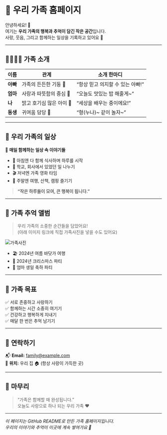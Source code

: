 # 🌼 우리 가족 홈페이지

안녕하세요! 👋  
여기는 **우리 가족의 행복과 추억이 담긴 작은 공간**입니다.  
사랑, 웃음, 그리고 함께하는 일상을 기록하고 있어요 💖  

---

## 👨‍👩‍👧‍👦 가족 소개

| 이름 | 관계 | 소개 한마디 |
|------|------|--------------|
| **아빠** | 가족의 든든한 기둥 💪 | “항상 믿고 의지할 수 있는 아빠!” |
| **엄마** | 사랑과 따뜻함의 중심 💐 | “오늘도 맛있는 밥 해줄게~” |
| **나** | 밝고 호기심 많은 아이 🌟 | “세상을 배우는 중이에요!” |
| **동생** | 귀여움 담당 🐰 | “형(누나)~ 같이 놀자~” |

---

## 🏡 우리 가족의 일상

📅 **매일 함께하는 일상 속 이야기들**

- 🍳 아침엔 다 함께 식사하며 하루를 시작  
- 🏫 학교, 회사에서 있었던 일 나누기  
- 🎬 저녁엔 가족 영화 타임  
- 🚗 주말엔 여행, 산책, 캠핑 즐기기  

> **“작은 하루들이 모여, 큰 행복이 됩니다.”**

---

## 📸 가족 추억 앨범

> 우리 가족의 소중한 순간들을 담았어요!  
> (아래 이미지 링크에 직접 가족사진을 넣을 수도 있어요)

![가족사진](https://via.placeholder.com/800x400.png?text=Happy+Family)

- 🏖️ 2024년 여름 바닷가 여행  
- 🎄 2024년 크리스마스 파티  
- 🎂 엄마 생일 축하 파티  

---

## 🎯 가족 목표

✅ 서로 존중하고 사랑하기  
✅ 함께하는 시간 소중히 여기기  
✅ 건강하고 행복하게 지내기  
✅ 매달 한 번은 추억 남기기  

---

## 💌 연락하기

📬 **Email:** family@example.com  
📍 **위치:** 우리 집 🏠 (항상 사랑이 가득한 곳)  

---

## 💖 마무리

> “가족은 함께할 때 완성됩니다.”  
> 오늘도 사랑으로 하나 되는 우리 가족 ❤️  

---

_이 페이지는 GitHub README로 만든 가족 홈페이지입니다._  
_우리의 이야기와 추억이 이곳에 계속 쌓여가요 🌈_
